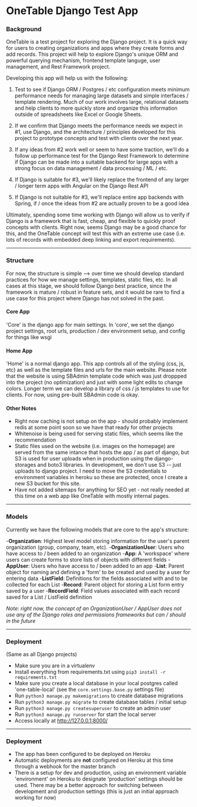 # OneTable Django Test App


### Background

OneTable is a test project for exploring the Django project. It is a quick way for users to creating organizations and apps where they create forms and add records. This project will help to explore Django's unique ORM and powerful querying mechanism, frontend template languge, user management, and Rest Framework project. 

Developing this app will help us with the following:

1. Test to see if Django ORM / Postgres / etc configuration meets minimum performance needs for managing large datasets and simple interfaces / template rendering. Much of our work involves large, relational datasets and help clients to more quickly store and organize this information outside of spreadsheets like Excel or Google Sheets.

2. If we confirm that Django meets the performance needs we expect in #1, use Django, and the architecture / principles developed for this project to prototype concepts and test with clients over the next year.

3. If any ideas from #2 work well or seem to have some traction, we'll do a follow up performance test for the Django Rest Framework to determine if Django can be made into a suitable backend for large apps with a strong focus on data management / data processing / ML / etc.

4. If Django is suitable for #3, we'll likely replace the frontend of any larger / longer term apps with Angular on the Django Rest API

5. If Django is not suitable for #3, we'll replace entire app backends with Spring, if / once the ideas from #2 are actually proven to be a good idea 

Ultimately, spending some time working with Django will allow us to verify if Django is a framework that is fast, cheap, and flexible to quickly proof concepts with clients. Right now, seems Django may be a good chance for this, and the OneTable concept will test this with an extreme use case (i.e. lots of records with embedded deep linking and export requirements).


--------------


### Structure

For now, the structure is simple --> over time we should develop standard practices for how we manage settings, templates, static files, etc.
In all cases at this stage, we should follow Django best practice, since the framework is mature / robust in feature sets, and it would be rare to find a use case for this project where Django has not solved in the past.

#### Core App
'Core' is the django app for main settings. In 'core', we set the django project settings, root urls, production / dev environment setup, and config for things like wsgi

#### Home App
'Home' is a normal django app. This app controls all of the styling (css, js, etc) as well as the template files and urls for the main website. Please note that the website is using SBAdmin template code which was just droppped into the project (no optimization) and just with some light edits to change colors. Longer term we can develop a library of css / js templates to use for clients. For now, using pre-built SBAdmin code is okay.

#### Other Notes
- Right now caching is not setup on the app - should probably implement redis at some point soon so we have that ready for other projects
- Whitenoise is being used for serving static files, which seems like the recommendation
- Static files used on the website (i.e. images on the homepage) are served from the same intance that hosts the app / as part of django, but S3 is used for user uploads when in production using the django-storages and boto3 libraries. In development, we don't use S3 -- just uploads to django project. I need to move the S3 credentials to environment variables in heroku so these are protected, once I create a new S3 bucket for this site.
- Have not added sitemaps for anything for SEO yet - not really needed at this time on a web app like OneTable with mostly internal pages.


--------------


### Models

Currently we have the following models that are core to the app's structure:

-**Organization**: Highest level model storing information for the user's parent organization (group, company, team, etc).
-**OrganizationUser**: Users who have access to / been added to an organization
-**App**: A 'workspace' where users can create forms to store lists of objects with different fields
-**AppUser**: Users who have access to / been added to an app
-**List**: Parent object for naming and defining a 'form' to be created and used by a user for entering data
-**ListField**: Definitions for the fields associated with and to be collected for each List
-**Record**: Parent object for storing a List form entry saved by a user
-**RecordField**: Field values associated with each record saved for a List / ListField definition

_Note: right now, the concept of an OrganizationUser / AppUser does not use any of the Django roles and permissions frameworks but can / should in the future_


--------------


### Deployment

(Same as all Django projects)

- Make sure you are in a virtualenv
- Install everything from requirements.txt using ```pip3 install -r requirements.txt```
- Make sure you create a local database in your local postgres called 'one-table-local' (see the `core.settings.base.py` settings file)
- Run ```python3 manage.py makemigrations``` to create database migrations
- Run ```python3 manage.py migrate``` to create database tables / initial setup
- Run ```python3 manage.py createsuperuser``` to create an admin user
- Run ```python3 manage.py runserver``` for start the local server
- Access locally at http://127.0.0.1:8000/


--------------


### Deployment

- The app has been configured to be deployed on Heroku
- Automatic deployments are **not** configured on Heroku at this time through a webhook for the master branch
- There is a setup for dev and production, using an environment variable 'environment' on Heroku to designate 'production' settings should be used. There may be a better approach for switching between development and production settings (this is just an initial approach working for now)



